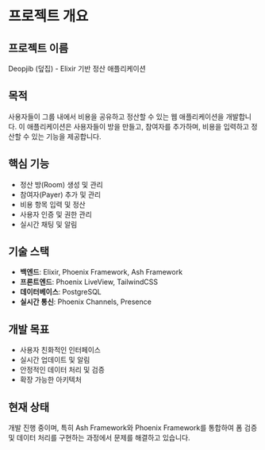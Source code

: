 # 프로젝트 개요

## 프로젝트 이름
Deopjib (덮집) - Elixir 기반 정산 애플리케이션

## 목적
사용자들이 그룹 내에서 비용을 공유하고 정산할 수 있는 웹 애플리케이션을 개발합니다. 이 애플리케이션은 사용자들이 방을 만들고, 참여자를 추가하며, 비용을 입력하고 정산할 수 있는 기능을 제공합니다.

## 핵심 기능
- 정산 방(Room) 생성 및 관리
- 참여자(Payer) 추가 및 관리
- 비용 항목 입력 및 정산
- 사용자 인증 및 권한 관리
- 실시간 채팅 및 알림

## 기술 스택
- **백엔드**: Elixir, Phoenix Framework, Ash Framework
- **프론트엔드**: Phoenix LiveView, TailwindCSS
- **데이터베이스**: PostgreSQL
- **실시간 통신**: Phoenix Channels, Presence

## 개발 목표
- 사용자 친화적인 인터페이스
- 실시간 업데이트 및 알림
- 안정적인 데이터 처리 및 검증
- 확장 가능한 아키텍처

## 현재 상태
개발 진행 중이며, 특히 Ash Framework와 Phoenix Framework를 통합하여 폼 검증 및 데이터 처리를 구현하는 과정에서 문제를 해결하고 있습니다.
